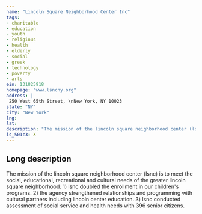 ```yaml
---
name: "Lincoln Square Neighborhood Center Inc"
tags:
- charitable
- education
- youth
- religious
- health
- elderly
- social
- greek
- technology
- poverty
- arts
ein: 131825918
homepage: "www.lsncny.org"
address: |
 250 West 65th Street, \nNew York, NY 10023
state: "NY"
city: "New York"
lng: 
lat: 
description: "The mission of the lincoln square neighborhood center (lsnc) is to meet the social, educational, recreational and cultural needs of the greater lincoln square neighborhood. "
is_501c3: X
---
```


## Long description

The mission of the lincoln square neighborhood center (lsnc) is to meet the social, educational, recreational and cultural needs of the greater lincoln square neighborhood. 1) lsnc doubled the enrollment in our children's programs. 2) the agency strengthened relationships and programming with cultural partners including lincoln center education. 3) lsnc conducted assessment of social service and health needs with 396 senior citizens. 
